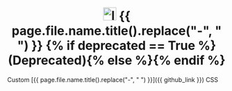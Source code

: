 <h1 align="center"> <img src="/site_assets/{{ page.file.name }}/logo.png" alt="logo" width="30" height="30"> {{ page.file.name.title().replace("-", " ") }} {% if deprecated == True %}(Deprecated){% else %}{% endif %}</h1>

Custom [{{ page.file.name.title().replace("-", " ") }}]({{ github_link }}) CSS